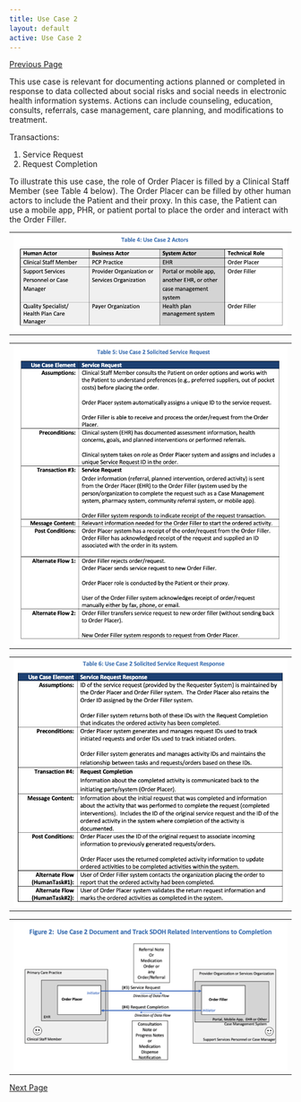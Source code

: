```yaml
---
title: Use Case 2
layout: default
active: Use Case 2
---
```


[Previous Page](Use_Case_1.html)

This use case is relevant for documenting actions planned or completed in response to data collected about social risks and social needs in electronic health information systems.  Actions can include counseling, education, consults, referrals, case management, care planning, and modifications to treatment. 

Transactions:
1.	Service Request
2.	Request Completion

To illustrate this use case, the role of Order Placer is filled by a Clinical Staff Member (see Table 4 below).  The Order Placer can be filled by other human actors to include the Patient and their proxy.  In this case, the Patient can use a mobile app, PHR, or patient portal to place the order and interact with the Order Filler.  

<table><tr><td><img src="U2T4.png" /></td></tr></table>

<table><tr><td><img src="U2T5.png" /></td></tr></table>

<table><tr><td><img src="U2T6.png" /></td></tr></table>

<table><tr><td><img src="U2F2.png" /></td></tr></table>

[Next Page](Use_Case_3.html)